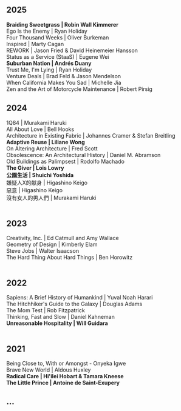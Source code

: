 ## 2025
**Braiding Sweetgrass | Robin Wall Kimmerer**  
Ego Is the Enemy | Ryan Holiday    
Four Thousand Weeks | Oliver Burkeman  
Inspired | Marty Cagan  
REWORK | Jason Fried & David Heinemeier Hansson  
Status as a Service (StaaS) | Eugene Wei  
**Suburban Nation | Andrés Duany**  
Trust Me, I'm Lying | Ryan Holiday  
Venture Deals | Brad Feld & Jason Mendelson  
When California Makes You Sad | Michelle Jia  
Zen and the Art of Motorcycle Maintenance | Robert Pirsig
&nbsp;

## 2024
1Q84 | Murakami Haruki  
All About Love | Bell Hooks  
Architecture in Existing Fabric | Johannes Cramer & Stefan Breitling  
**Adaptive Reuse | Liliane Wong**  
On Altering Architecture | Fred Scott  
Obsolescence: An Architectural History | Daniel M. Abramson   
Old Buildings as Palimpsest | Rodolfo Machado  
**The Giver | Lois Lowry**  
**公園生活 | Shuichi Yoshida**  
嫌疑人X的献身 | Higashino Keigo  
惡意 | Higashino Keigo  
沒有女人的男人們 | Murakami Haruki  
&nbsp;

## 2023
Creativity, Inc. | Ed Catmull and Amy Wallace  
Geometry of Design | Kimberly Elam  
Steve Jobs | Walter Isaacson  
The Hard Thing About Hard Things | Ben Horowitz  
&nbsp;

## 2022
Sapiens: A Brief History of Humankind | Yuval Noah Harari  
The Hitchhiker's Guide to the Galaxy | Douglas Adams  
The Mom Test | Rob Fitzpatrick  
Thinking, Fast and Slow | Daniel Kahneman  
**Unreasonable Hospitality | Will Guidara**   
&nbsp;

## 2021
Being Close to, With or Amongst - Onyeka Igwe  
Brave New World | Aldous Huxley  
**Radical Care | Hi'ilei Hobart & Tamara Kneese**  
**The Little Prince | Antoine de Saint-Exupery**  

## ...